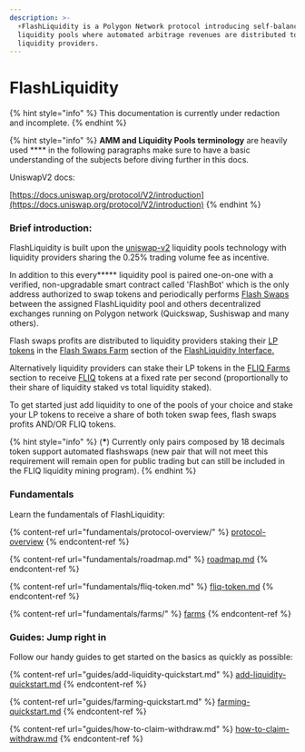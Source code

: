 ```yaml
---
description: >-
  ⚡FlashLiquidity is a Polygon Network protocol introducing self-balancing
  liquidity pools where automated arbitrage revenues are distributed to
  liquidity providers.
---
```


# FlashLiquidity

{% hint style="info" %}
This documentation is currently under redaction and incomplete.
{% endhint %}

{% hint style="info" %}
**AMM and Liquidity Pools terminology** are heavily used **** in the following paragraphs make sure to have a basic understanding of the subjects before diving further in this docs.

UniswapV2 docs:

[https://docs.uniswap.org/protocol/V2/introduction](https://docs.uniswap.org/protocol/V2/introduction)
{% endhint %}

### Brief introduction:

FlashLiquidity is built upon the [uniswap-v2](https://github.com/Uniswap/v2-core) liquidity pools technology with liquidity providers sharing the 0.25% trading volume fee as incentive.

In addition to this every**\*** liquidity pool is paired one-on-one with a verified, non-upgradable smart contract called 'FlashBot' which is the only address authorized to swap tokens and periodically performs [Flash Swaps](https://docs.uniswap.org/protocol/V2/guides/smart-contract-integration/using-flash-swaps) between the assigned FlashLiquidity pool and others decentralized exchanges running on Polygon network (Quickswap, Sushiswap and many others).

Flash swaps profits are distributed to liquidity providers staking their [LP tokens](https://coinmarketcap.com/alexandria/glossary/liquidity-provider-tokens-lp-tokens) in the [Flash Swaps Farm](https://www.flashliquidity.finance/#/farm/flashswap) section of the [FlashLiquidity Interface](https://www.flashliquidity.finance/#/farm/flashswap)[.](https://www.flashliquidity.finance)

Alternatively liquidity providers can stake their LP tokens in the [FLIQ Farms ](fundamentals/farms/fliq-farms.md)section to receive [FLIQ](fundamentals/fliq-token.md) tokens at a fixed rate per second (proportionally to their share of liquidity staked vs total liquidity staked).&#x20;

To get started just add liquidity to one of the pools of your choice and stake your LP tokens to receive a share of both token swap fees, flash swaps profits AND/OR FLIQ tokens.

{% hint style="info" %}
(**\***) Currently only pairs composed by 18 decimals token support automated flashswaps (new pair that will not meet this requirement will remain open for public trading but can still be included in the FLIQ liquidity mining program).
{% endhint %}

### Fundamentals

Learn the fundamentals of FlashLiquidity:

{% content-ref url="fundamentals/protocol-overview/" %}
[protocol-overview](fundamentals/protocol-overview/)
{% endcontent-ref %}

{% content-ref url="fundamentals/roadmap.md" %}
[roadmap.md](fundamentals/roadmap.md)
{% endcontent-ref %}

{% content-ref url="fundamentals/fliq-token.md" %}
[fliq-token.md](fundamentals/fliq-token.md)
{% endcontent-ref %}

{% content-ref url="fundamentals/farms/" %}
[farms](fundamentals/farms/)
{% endcontent-ref %}

### Guides: Jump right in

Follow our handy guides to get started on the basics as quickly as possible:

{% content-ref url="guides/add-liquidity-quickstart.md" %}
[add-liquidity-quickstart.md](guides/add-liquidity-quickstart.md)
{% endcontent-ref %}

{% content-ref url="guides/farming-quickstart.md" %}
[farming-quickstart.md](guides/farming-quickstart.md)
{% endcontent-ref %}

{% content-ref url="guides/how-to-claim-withdraw.md" %}
[how-to-claim-withdraw.md](guides/how-to-claim-withdraw.md)
{% endcontent-ref %}
